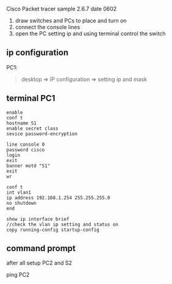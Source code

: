 Cisco Packet tracer 
sample 2.6.7
date 0602


1. draw switches and PCs to place and turn on
2. connect the console lines
3. open the PC setting ip and using terminal control the switch

## ip configuration
PC1:
>desktop => IP configuration => setting ip and mask

## terminal PC1 
```
enable
conf t
hostname S1
enable secret class
sevice password-encryption

line console 0
password cisco
login
exit 
banner motd "S1"
exit 
wr

conf t
int vlan1
ip address 192.168.1.254 255.255.255.0
no shutdown
end

show ip interface brief 
//check the vlan ip setting and status on
copy running-config startup-config
```

## command prompt
after all setup PC2 and S2

  ping PC2


